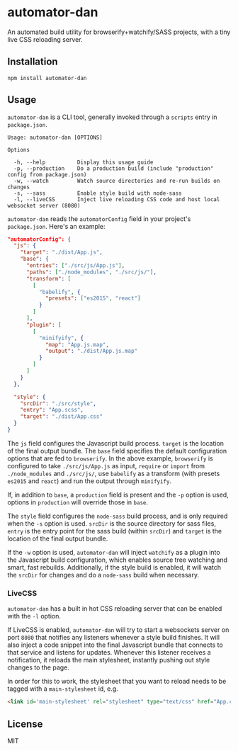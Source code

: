 # automator-dan

An automated build utility for browserify+watchify/SASS projects, with a tiny live CSS reloading server.

## Installation

```
npm install automator-dan
```

## Usage

`automator-dan` is a CLI tool, generally invoked through a `scripts` entry in `package.json`.

```
Usage: automator-dan [OPTIONS]

Options

  -h, --help          Display this usage guide
  -p, --production    Do a production build (include "production" config from package.json)
  -w, --watch         Watch source directories and re-run builds on changes
  -s, --sass          Enable style build with node-sass
  -l, --liveCSS       Inject live reloading CSS code and host local websocket server (8080)
```

`automator-dan` reads the `automatorConfig` field in your project's `package.json`. Here's an example:

```json
"automatorConfig": {
  "js": {
    "target": "./dist/App.js",
    "base": {
      "entries": ["./src/js/App.js"],
      "paths": ["./node_modules", "./src/js/"],
      "transform": [
        [
          "babelify", {
            "presets": ["es2015", "react"]
          }
        ]
      ],
      "plugin": [
        [
          "minifyify", {
            "map": "App.js.map",
            "output": "./dist/App.js.map"
          }
        ]
      ]
    }
  },

  "style": {
    "srcDir": "./src/style",
    "entry": "App.scss",
    "target": "./dist/App.css"
  }
}
```

The `js` field configures the Javascript build process. `target` is the location of the final output bundle. The `base` field specifies the default configuration options that are fed to `browserify`. In the above example, `browserify` is configured to take `./src/js/App.js` as input, `require` or `import` from `./node_modules` and `./src/js/`, use `babelify` as a transform (with presets `es2015` and `react`) and run the output through `minifyify`.

If, in addition to `base`, a `production` field is present and the `-p` option is used, options in `production` will override those in `base`.

The `style` field configures the `node-sass` build process, and is only required when the `-s` option is used. `srcDir` is the source directory for sass files, `entry` is the entry point for the sass build (within `srcDir`) and `target` is the location of the final output bundle.

If the `-w` option is used, `automator-dan` will inject `watchify` as a plugin into the Javascript build configuration, which enables source tree watching and smart, fast rebuilds. Additionally, if the style build is enabled, it will watch the `srcDir` for changes and do a `node-sass` build when necessary.

### LiveCSS

`automator-dan` has a built in hot CSS reloading server that can be enabled with the `-l` option.

If LiveCSS is enabled, `automator-dan` will try to start a websockets server on port `8080` that notifies any listeners whenever a style build finishes. It will also inject a code snippet into the final Javascript bundle that connects to that service and listens for updates. Whenever this listener receives a notification, it reloads the main stylesheet, instantly pushing out style changes to the page.

In order for this to work, the stylesheet that you want to reload needs to be tagged with a `main-stylesheet` id, e.g.
```HTML
<link id='main-stylesheet' rel="stylesheet" type="text/css" href="App.css">
```

## License

MIT
